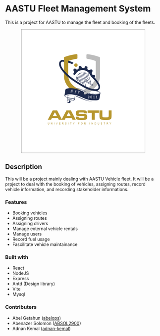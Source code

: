 # AASTU Fleet Management System

This is a project for AASTU to manage the fleet and booking of the fleets.

<div align="center">
  <kbd>
    <img src="https://github.com/AASTU-Fleet-Management/.github/blob/main/AASTU%20Logo%202b%20(1).jpg?raw=true" height="400" width="400" />
  </kbd>
</div>

## Description

This will be a project mainly dealing with AASTU Vehicle fleet. It will be a prpject to deal with the booking of vehicles, assigning routes, record vehicle information, and recording stakeholder informations.

### Features

- Booking vehicles
- Assigning routes
- Assigning drivers
- Manage external vehicle rentals
- Manage users
- Record fuel usage
- Fascilitate vehicle maintainance 

### Built with

- React
- NodeJS
- Express
- Antd (Design library)
- Vite
- Mysql

### Contributers

- Abel Getahun (<a href="https://github.com/abelops">abelops</a>)
- Abenazer Solomon (<a href="https://github.com/ABSOL2900">ABSOL2900</a>)
- Adnan Kemal (<a href="https://github.com/adnan-kemal">adnan-kemal</a>)
